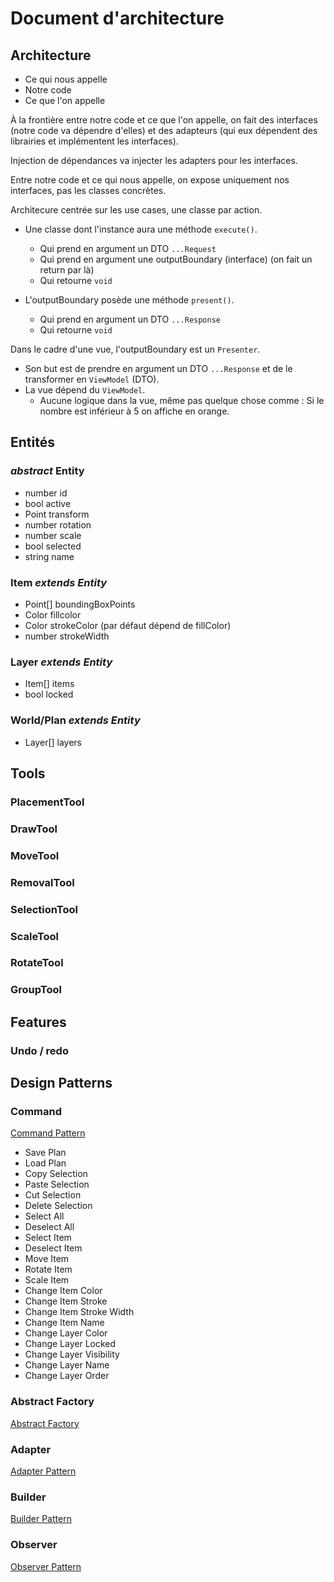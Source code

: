 # Document d'architecture

## Architecture

* Ce qui nous appelle
* Notre code
* Ce que l'on appelle

À la frontière entre notre code et ce que l'on appelle, on fait des interfaces (notre code va dépendre d'elles) et des adapteurs (qui eux dépendent des librairies et implémentent les interfaces).

Injection de dépendances va injecter les adapters pour les interfaces.

Entre notre code et ce qui nous appelle, on expose uniquement nos interfaces, pas les classes concrètes.

Architecure centrée sur les use cases, une classe par action.
* Une classe dont l'instance aura une méthode `execute()`.
  * Qui prend en argument un DTO `...Request`
  * Qui prend en argument une outputBoundary (interface) (on fait un return par là)
  * Qui retourne `void`

* L'outputBoundary posède une méthode `present()`.
  * Qui prend en argument un DTO `...Response`
  * Qui retourne `void`

Dans le cadre d'une vue, l'outputBoundary est un `Presenter`.
* Son but est de prendre en argument un DTO `...Response` et de le transformer en `ViewModel` (DTO).
* La vue dépend du `ViewModel`.
  * Aucune logique dans la vue, même pas quelque chose comme : Si le nombre est inférieur à 5 on affiche en orange.


## Entités

### _abstract_ Entity

* number id
* bool active
* Point transform
* number rotation
* number scale
* bool selected
* string name

### Item _extends Entity_

* Point[] boundingBoxPoints
* Color fillcolor
* Color strokeColor (par défaut dépend de fillColor)
* number strokeWidth

### Layer _extends Entity_

* Item[] items
* bool locked

### World/Plan _extends Entity_

* Layer[] layers


## Tools

### PlacementTool

### DrawTool

### MoveTool

### RemovalTool

### SelectionTool

### ScaleTool

### RotateTool

### GroupTool

## Features

### Undo / redo


## Design Patterns

### Command

[Command Pattern](https://refactoring.guru/design-patterns/command)

* Save Plan
* Load Plan
* Copy Selection
* Paste Selection
* Cut Selection
* Delete Selection
* Select All
* Deselect All
* Select Item
* Deselect Item
* Move Item
* Rotate Item
* Scale Item
* Change Item Color
* Change Item Stroke
* Change Item Stroke Width
* Change Item Name
* Change Layer Color
* Change Layer Locked
* Change Layer Visibility
* Change Layer Name
* Change Layer Order

### Abstract Factory

[Abstract Factory](https://refactoring.guru/design-patterns/abstract-factory)

### Adapter

[Adapter Pattern](https://refactoring.guru/design-patterns/adapter)

### Builder

[Builder Pattern](https://refactoring.guru/design-patterns/builder)

### Observer

[Observer Pattern](https://refactoring.guru/design-patterns/observer)
